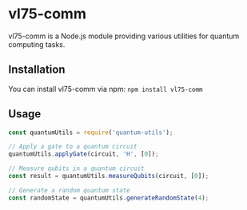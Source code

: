# vl75-comm

vl75-comm is a Node.js module providing various utilities for quantum computing tasks.

## Installation

You can install vl75-comm via npm: `npm install vl75-comm`

## Usage
```javascript
const quantumUtils = require('quantum-utils');

// Apply a gate to a quantum circuit
quantumUtils.applyGate(circuit, 'H', [0]);

// Measure qubits in a quantum circuit
const result = quantumUtils.measureQubits(circuit, [0]);

// Generate a random quantum state
const randomState = quantumUtils.generateRandomState(4);
```
